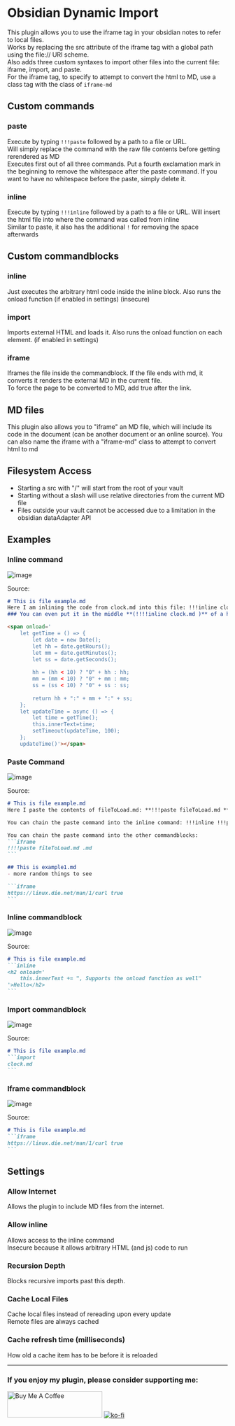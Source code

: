 # Obsidian Dynamic Import
This plugin allows you to use the iframe tag in your obsidian notes to refer to local files.\
Works by replacing the src attribute of the iframe tag with a global path using the file:// URI scheme.\
Also adds three custom syntaxes to import other files into the current file: iframe, import, and paste.\
For the iframe tag, to specify to attempt to convert the html to MD, use a class tag with the class of `iframe-md`

## Custom commands
### paste
Execute by typing `!!!paste` followed by a path to a file or URL.\
Will simply replace the command with the raw file contents before getting rerendered as MD\
Executes first out of all three commands. Put a fourth exclamation mark in the beginning to remove the whitespace after the paste command. If you want to have no whitespace before the paste, simply delete it.

### inline
Execute by typing `!!!inline` followed by a path to a file or URL. Will insert the html file into where the command was called from inline\
Similar to paste, it also has the additional `!` for removing the space afterwards

## Custom commandblocks
### inline
Just executes the arbitrary html code inside the inline block. Also runs the onload function (if enabled in settings) (insecure)

### import
Imports external HTML and loads it. Also runs the onload function on each element. (if enabled in settings)

### iframe
Iframes the file inside the commandblock. If the file ends with md, it converts it renders the external MD in the current file.\
To force the page to be converted to MD, add true after the link.

## MD files
This plugin also allows you to "iframe" an MD file, which will include its code in the document (can be another document or an online source). You can also name the iframe with a "iframe-md" class to attempt to convert html to md

## Filesystem Access
- Starting a src with "/" will start from the root of your vault
- Starting without a slash will use relative directories from the current MD file
- Files outside your vault cannot be accessed due to a limitation in the obsidian dataAdapter API

## Examples
### Inline command
![image](https://user-images.githubusercontent.com/62992267/168474961-a7e9752c-ae33-40c9-910b-215f6d3d6f97.png)

Source:
```md
# This is file example.md
Here I am inlining the code from clock.md into this file: !!!inline clock.md
### You can even put it in the middle **(!!!!inline clock.md )** of a heading
```
```html
<span onload='
	let getTime = () => {
		let date = new Date(); 
		let hh = date.getHours();
		let mm = date.getMinutes();
		let ss = date.getSeconds();
		
		hh = (hh < 10) ? "0" + hh : hh;
		mm = (mm < 10) ? "0" + mm : mm;
		ss = (ss < 10) ? "0" + ss : ss;
		
		return hh + ":" + mm + ":" + ss;
	};
	let updateTime = async () => {
		let time = getTime();
		this.innerText=time;
		setTimeout(updateTime, 100);
	};
	updateTime()'></span>
```

### Paste Command
![image](https://user-images.githubusercontent.com/62992267/168475443-3e6a51d3-9111-4d31-98d5-b9d217aa3662.png)

Source:
````md
# This is file example.md
Here I paste the contents of fileToLoad.md: **!!!paste fileToLoad.md **

You can chain the paste command into the inline command: !!!inline !!!paste fileToLoad2.md

You can chain the paste command into the other commandblocks: 
```iframe
!!!!paste fileToLoad.md .md
```
````
````md
## This is example1.md
- more random things to see

```iframe
https://linux.die.net/man/1/curl true
```
````

### Inline commandblock
![image](https://user-images.githubusercontent.com/62992267/168475601-7af78cce-bc4f-4deb-8969-72c5f56cd4b6.png)

Source:
````md
# This is file example.md
```inline
<h2 onload='
	this.innerText += ", Supports the onload function as well"
'>Hello</h2>
```
````

### Import commandblock
![image](https://user-images.githubusercontent.com/62992267/168475687-358607f9-c676-4e15-96be-4bb69a0150f3.png)

Source:
````md
# This is file example.md
```import
clock.md
```
````

### Iframe commandblock
![image](https://user-images.githubusercontent.com/62992267/168475778-72cbc549-4107-42d6-a34c-ac095e4ceb1c.png)

Source:
````md
# This is file example.md
```iframe
https://linux.die.net/man/1/curl true
```
````

## Settings
### Allow Internet
Allows the plugin to include MD files from the internet.

### Allow inline
Allows access to the inline command\
Insecure because it allows arbitrary HTML (and js) code to run

### Recursion Depth
Blocks recursive imports past this depth. 

### Cache Local Files
Cache local files instead of rereading upon every update\
Remote files are always cached

### Cache refresh time (milliseconds)
How old a cache item has to be before it is reloaded


---

### If you enjoy my plugin, please consider supporting me:

<a href="https://www.buymeacoffee.com/tnichols217" target="_blank"><img src="https://cdn.buymeacoffee.com/buttons/v2/default-yellow.png" alt="Buy Me A Coffee" width="217" height="60" /></a>
[![ko-fi](https://ko-fi.com/img/githubbutton_sm.svg)](https://ko-fi.com/D1D0DF7HF)
